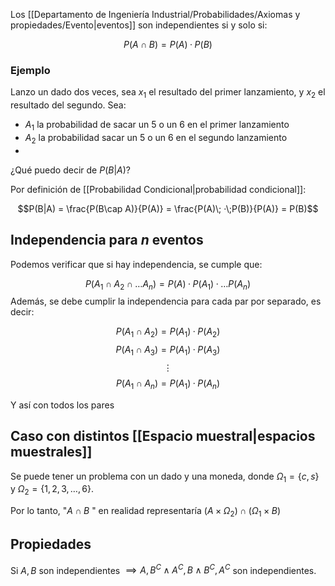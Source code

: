 
Los [[Departamento de Ingeniería Industrial/Probabilidades/Axiomas y propiedades/Evento|eventos]] son independientes si y solo si: 

$$P(A\cap B)=P(A)\; ·\;P(B)$$ 
### Ejemplo 

Lanzo un dado dos veces, sea $x_1$ el resultado del primer lanzamiento, y $x_2$ el resultado del segundo. Sea: 
- $A_1$ la probabilidad de sacar un 5 o un 6 en el primer lanzamiento  
- $A_2$ la probabilidad sacar un 5 o un 6 en el segundo lanzamiento 
- 
¿Qué puedo decir de $P(B|A)$? 

Por definición de [[Probabilidad Condicional|probabilidad condicional]]: 

$$P(B|A) = \frac{P(B\cap A)}{P(A)} = \frac{P(A)\; ·\;P(B)}{P(A)} = P(B)$$ 
## Independencia para *n* eventos 

Podemos verificar que si hay independencia, se cumple que: 

$$P(A_1\cap A_2\cap \dots A_n) = P(A)\; · \; P(A_1)\; · \;\dots P(A_n)$$ 
Además, se debe cumplir la independencia para cada par por separado, es decir:

$$P(A_1\cap A_2) = P(A_1)\; ·\; P(A_2)$$
$$P(A_1\cap A_3) = P(A_1)\; ·\; P(A_3)$$
$$\vdots$$$$P(A_1\cap A_n) = P(A_1)\; ·\; P(A_n)$$

Y así con todos los pares

## Caso con distintos [[Espacio muestral|espacios muestrales]]

Se puede tener un problema con un dado y una moneda, donde $\Omega_1=\lbrace c,s\rbrace$ y $\Omega_2 = \lbrace 1,2,3,\dots,6\rbrace$. 

Por lo tanto, "$A\cap B$ " en realidad representaría $(A\times \Omega_2)\cap (\Omega_1\times B)$ 

## Propiedades 

Si $A,B$ son independientes $\implies A,B^C \land A^C,B\land B^C,A^C$ son independientes. 